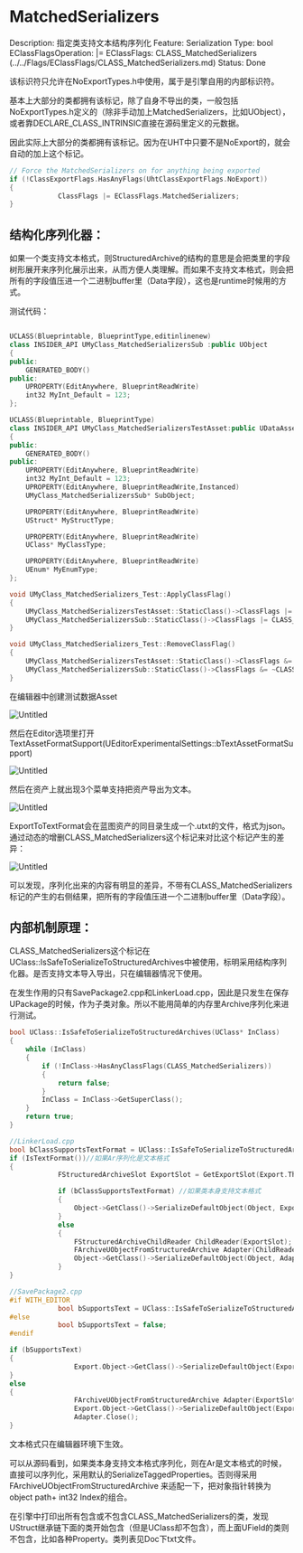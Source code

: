 # MatchedSerializers

Description: 指定类支持文本结构序列化
Feature: Serialization
Type: bool
EClassFlagsOperation: |=
EClassFlags: CLASS_MatchedSerializers (../../Flags/EClassFlags/CLASS_MatchedSerializers.md)
Status: Done

该标识符只允许在NoExportTypes.h中使用，属于是引擎自用的内部标识符。

基本上大部分的类都拥有该标记，除了自身不导出的类，一般包括NoExportTypes.h定义的（除非手动加上MatchedSerializers，比如UObject），或者靠DECLARE_CLASS_INTRINSIC直接在源码里定义的元数据。

因此实际上大部分的类都拥有该标记。因为在UHT中只要不是NoExport的，就会自动的加上这个标记。

```cpp
// Force the MatchedSerializers on for anything being exported
if (!ClassExportFlags.HasAnyFlags(UhtClassExportFlags.NoExport))
{
			ClassFlags |= EClassFlags.MatchedSerializers;
}
```

## 结构化序列化器：

如果一个类支持文本格式，则StructuredArchive的结构的意思是会把类里的字段树形展开来序列化展示出来，从而方便人类理解。而如果不支持文本格式，则会把所有的字段值压进一个二进制buffer里（Data字段），这也是runtime时候用的方式。

测试代码：

```cpp

UCLASS(Blueprintable, BlueprintType,editinlinenew)
class INSIDER_API UMyClass_MatchedSerializersSub :public UObject
{
public:
	GENERATED_BODY()
public:
	UPROPERTY(EditAnywhere, BlueprintReadWrite)
	int32 MyInt_Default = 123;
};

UCLASS(Blueprintable, BlueprintType)
class INSIDER_API UMyClass_MatchedSerializersTestAsset:public UDataAsset
{
public:
	GENERATED_BODY()
public:
	UPROPERTY(EditAnywhere, BlueprintReadWrite)
	int32 MyInt_Default = 123;
	UPROPERTY(EditAnywhere, BlueprintReadWrite,Instanced)
	UMyClass_MatchedSerializersSub* SubObject;

	UPROPERTY(EditAnywhere, BlueprintReadWrite)
	UStruct* MyStructType;

	UPROPERTY(EditAnywhere, BlueprintReadWrite)
	UClass* MyClassType;

	UPROPERTY(EditAnywhere, BlueprintReadWrite)
	UEnum* MyEnumType;
};

void UMyClass_MatchedSerializers_Test::ApplyClassFlag()
{
	UMyClass_MatchedSerializersTestAsset::StaticClass()->ClassFlags |= CLASS_MatchedSerializers;
	UMyClass_MatchedSerializersSub::StaticClass()->ClassFlags |= CLASS_MatchedSerializers;
}

void UMyClass_MatchedSerializers_Test::RemoveClassFlag()
{
	UMyClass_MatchedSerializersTestAsset::StaticClass()->ClassFlags &= ~CLASS_MatchedSerializers;
	UMyClass_MatchedSerializersSub::StaticClass()->ClassFlags &= ~CLASS_MatchedSerializers;
}
```

在编辑器中创建测试数据Asset

![Untitled](MatchedSerializers/Untitled.png)

然后在Editor选项里打开TextAssetFormatSupport(UEditorExperimentalSettings::bTextAssetFormatSupport)

![Untitled](MatchedSerializers/Untitled%201.png)

然后在资产上就出现3个菜单支持把资产导出为文本。

![Untitled](MatchedSerializers/Untitled%202.png)

ExportToTextFormat会在蓝图资产的同目录生成一个.utxt的文件，格式为json。通过动态的增删CLASS_MatchedSerializers这个标记来对比这个标记产生的差异：

![Untitled](MatchedSerializers/Untitled%203.png)

可以发现，序列化出来的内容有明显的差异，不带有CLASS_MatchedSerializers标记的产生的右侧结果，把所有的字段值压进一个二进制buffer里（Data字段）。

## 内部机制原理：

CLASS_MatchedSerializers这个标记在UClass::IsSafeToSerializeToStructuredArchives中被使用，标明采用结构序列化器。是否支持文本导入导出，只在编辑器情况下使用。

在发生作用的只有SavePackage2.cpp和LinkerLoad.cpp，因此是只发生在保存UPackage的时候，作为子类对象。所以不能用简单的内存里Archive序列化来进行测试。

```cpp
bool UClass::IsSafeToSerializeToStructuredArchives(UClass* InClass)
{
	while (InClass)
	{
		if (!InClass->HasAnyClassFlags(CLASS_MatchedSerializers))
		{
			return false;
		}
		InClass = InClass->GetSuperClass();
	}
	return true;
}

//LinkerLoad.cpp
bool bClassSupportsTextFormat = UClass::IsSafeToSerializeToStructuredArchives(Object->GetClass());
if (IsTextFormat())//如果Ar序列化是文本格式
{
			FStructuredArchiveSlot ExportSlot = GetExportSlot(Export.ThisIndex);

			if (bClassSupportsTextFormat) //如果类本身支持文本格式
			{
				Object->GetClass()->SerializeDefaultObject(Object, ExportSlot);
			}
			else
			{
				FStructuredArchiveChildReader ChildReader(ExportSlot);
				FArchiveUObjectFromStructuredArchive Adapter(ChildReader.GetRoot());
				Object->GetClass()->SerializeDefaultObject(Object, Adapter.GetArchive());
			}
}

//SavePackage2.cpp
#if WITH_EDITOR
			bool bSupportsText = UClass::IsSafeToSerializeToStructuredArchives(Export.Object->GetClass());
#else
			bool bSupportsText = false;
#endif

if (bSupportsText)
{
				Export.Object->GetClass()->SerializeDefaultObject(Export.Object, ExportSlot);
}
else
{
				FArchiveUObjectFromStructuredArchive Adapter(ExportSlot);
				Export.Object->GetClass()->SerializeDefaultObject(Export.Object, Adapter.GetArchive());
				Adapter.Close();
}
```

文本格式只在编辑器环境下生效。

可以从源码看到，如果类本身支持文本格式序列化，则在Ar是文本格式的时候，直接可以序列化，采用默认的SerializeTaggedProperties。否则得采用FArchiveUObjectFromStructuredArchive 来适配一下，把对象指针转换为object path+ int32 Index的组合。

在引擎中打印出所有包含或不包含CLASS_MatchedSerializers的类，发现UStruct继承链下面的类开始包含（但是UClass却不包含），而上面UField的类则不包含，比如各种Property。类列表见Doc下txt文件。